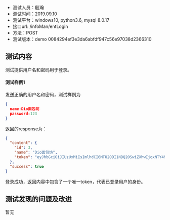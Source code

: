 + 测试人员：殷瀚
+ 测试时间：2019.09.10
+ 测试平台：windows10, python3.6, mysql 8.0.17
+ 接口url: /infoMan/entLogin
+ 方法：POST
+ 测试版本：demo 0084294ef3e3da6abfdf947c56e97038d2366310

## 测试内容

测试提供用户名和密码用于登录。

#### 测试样例1

发送正确的用户名和密码，测试样例为

``` json
{
  name:Dio面包坊
  password:123
}
```

返回的response为：

``` json
{
  "content": {
    "id": 3,
    "name": "Dio面包坊",
    "token": "eyJhbGciOiJIUzUxMiIsImlhdCI6MTU2ODI1NDQ2OSwiZXhwIjoxNTY4MzQwODY5fQ.eyJVc2VySWQiOjN9._93oqusRLAclLwAoe2yb4PkT-8cAEMutm5A9aSQZgy_UIXLCFjuw3lae_oxMyYBks1vrIxFTifa5QxZL4Nnt6w"
  },
  "success": true
}
```

登录成功，返回内容中包含了一个唯一token，代表已登录用户的身份。

## 测试发现的问题及改进

暂无
